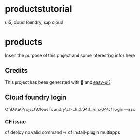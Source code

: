 # productstutorial
ui5, cloud foundry, sap cloud


# products

Insert the purpose of this project and some interesting infos here

## Credits

This project has been generated with 💙 and [easy-ui5](https://github.com/SAP)

## Cloud foundry login

C:\Data\Project\CloudFoundry\cf-cli_6.34.1_winx64\cf login --sso

### CF issue
cf deploy no valid command
=> cf install-plugin multiapps